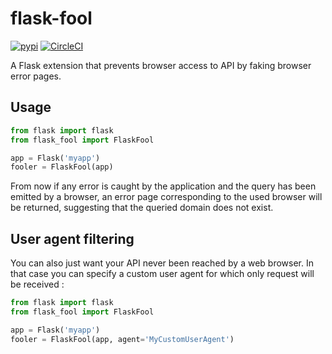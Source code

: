# flask-fool

[![pypi](https://img.shields.io/pypi/v/flask-fool.svg)](https://pypi.python.org/pypi/Flask-Fool) [![CircleCI](https://circleci.com/gh/Faylixe/flask-fool.svg?style=shield)](https://circleci.com/gh/Faylixe/flask-fool)

A Flask extension that prevents browser access to API by faking browser error pages.

## Usage

```python
from flask import flask
from flask_fool import FlaskFool

app = Flask('myapp')
fooler = FlaskFool(app)
```

From now if any error is caught by the application and the query has been emitted by a browser,
an error page corresponding to the used browser will be returned, suggesting that the queried
domain does not exist.

## User agent filtering

You can also just want your API never been reached by a web browser. In that case you can
specify a custom user agent for which only request will be received :

```python
from flask import flask
from flask_fool import FlaskFool

app = Flask('myapp')
fooler = FlaskFool(app, agent='MyCustomUserAgent')
```
